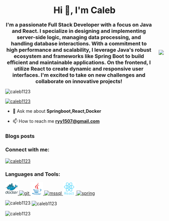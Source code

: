 <h1 align="center">Hi 👋, I'm Caleb</h1>
<div style="display: flex; align-items: center; justify-content: space-between;">
  <div style="flex: 1; text-align: center;">
    <h3 style="margin: 0;">
      I'm a passionate Full Stack Developer with a focus on Java and React. 
      I specialize in designing and implementing server-side logic, managing data processing, 
      and handling database interactions. With a commitment to high performance and scalability, 
      I leverage Java's robust ecosystem and frameworks like Spring Boot to build efficient and maintainable applications. 
      On the frontend, I utilize React to create dynamic and responsive user interfaces. 
      I'm excited to take on new challenges and collaborate on innovative projects!
    </h3>
  </div>
  <div style="flex-shrink: 0; margin-left: 20px;">
    <img height="200" src="https://media1.giphy.com/media/v1.Y2lkPTc5MGI3NjExdzlxYnNiYWZmNnNjOWhhNG8yM28wZmtvbWF3OXoyOTJyaGtxcHB0YyZlcD12MV9pbnRlcm5hbF9naWZfYnlfaWQmY3Q9Zw/rNtchZTL8RAtO/giphy.gif" />
  </div>
</div>

  
</div>




<p align="left"> <img src="https://komarev.com/ghpvc/?username=caleb1123&label=Profile%20views&color=0e75b6&style=flat" alt="caleb1123" /> </p>

<p align="left"> <a href="https://github.com/ryo-ma/github-profile-trophy"><img src="https://github-profile-trophy.vercel.app/?username=caleb1123" alt="caleb1123" /></a> </p>

- 💬 Ask me about **Springboot,React,Docker**

- 📫 How to reach me **ryy1507@gmail.com**

### Blogs posts
<!-- BLOG-POST-LIST:START -->
<!-- BLOG-POST-LIST:END -->

<h3 align="left">Connect with me:</h3>
<p align="left">
<a href="https://dev.to/caleb1123" target="blank"><img align="center" src="https://raw.githubusercontent.com/rahuldkjain/github-profile-readme-generator/master/src/images/icons/Social/devto.svg" alt="caleb1123" height="30" width="40" /></a>
</p>

<h3 align="left">Languages and Tools:</h3>
<p align="left"> <a href="https://www.docker.com/" target="_blank" rel="noreferrer"> <img src="https://raw.githubusercontent.com/devicons/devicon/master/icons/docker/docker-original-wordmark.svg" alt="docker" width="40" height="40"/> </a> <a href="https://git-scm.com/" target="_blank" rel="noreferrer"> <img src="https://www.vectorlogo.zone/logos/git-scm/git-scm-icon.svg" alt="git" width="40" height="40"/> </a> <a href="https://www.java.com" target="_blank" rel="noreferrer"> <img src="https://raw.githubusercontent.com/devicons/devicon/master/icons/java/java-original.svg" alt="java" width="40" height="40"/> </a> <a href="https://www.microsoft.com/en-us/sql-server" target="_blank" rel="noreferrer"> <img src="https://www.svgrepo.com/show/303229/microsoft-sql-server-logo.svg" alt="mssql" width="40" height="40"/> </a> <a href="https://reactjs.org/" target="_blank" rel="noreferrer"> <img src="https://raw.githubusercontent.com/devicons/devicon/master/icons/react/react-original-wordmark.svg" alt="react" width="40" height="40"/> </a> <a href="https://spring.io/" target="_blank" rel="noreferrer"> <img src="https://www.vectorlogo.zone/logos/springio/springio-icon.svg" alt="spring" width="40" height="40"/> </a> </p>

<p><img align="left" src="https://github-readme-stats.vercel.app/api/top-langs?username=caleb1123&show_icons=true&locale=en&layout=compact" alt="caleb1123" /></p>

<p>&nbsp;<img align="center" src="https://github-readme-stats.vercel.app/api?username=caleb1123&show_icons=true&locale=en" alt="caleb1123" /></p>

<p><img align="center" src="https://github-readme-streak-stats.herokuapp.com/?user=caleb1123&" alt="caleb1123" /></p>





